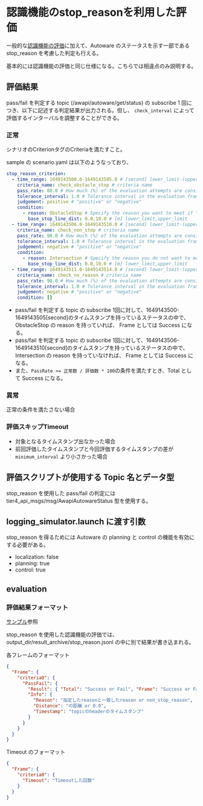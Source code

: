 # 認識機能のstop_reasonを利用した評価

一般的な[認識機能の評価](/docs/use_case/perception.ja.md)に加えて、Autoware のステータスを示す一部である stop_reason を考慮した判定も行える。

基本的には認識機能の評価と同じ仕様になる。こちらでは相違点のみ説明する。

## 評価結果

pass/fail を判定する topic (/awapi/autoware/get/status) の subscribe 1 回につき、以下に記述する判定結果が出力される。但し、 `check_interval` によって評価するインターバルを調整することができる。

### 正常

シナリオのCriterionタグのCriteriaを満たすこと。

sample の scenario.yaml は以下のようなっており、

```yaml
stop_reason_criterion:
  - time_range: 1649143500.0-1649143505.0 # [second] lower_limit-(upper_limit) [Upper limit can be omitted. If omitted value is float(2 ** 63 - 1)]
    criteria_name: check_obstacle_stop # criteria name
    pass_rate: 80.0 # How much (%) of the evaluation attempts are considered successful.
    tolerance_interval: 1.0 # Tolerance interval in the evaluation frame
    judgement: positive # "positive" or "negative"
    condition:
      - reason: ObstacleStop # Specify the reason you want to meet if "stop"
        base_stop_line_dist: 0.0,10.0 # [m] lower_limit,upper_limit
  - time_range: 1649143506.0-1649143510.0 # [second] lower_limit-(upper_limit) [Upper limit can be omitted. If omitted value is float(2 ** 63 - 1)]
    criteria_name: check_non_stop # criteria name
    pass_rate: 90.0 # How much (%) of the evaluation attempts are considered successful.
    tolerance_interval: 1.0 # Tolerance interval in the evaluation frame
    judgement: negative # "positive" or "negative"
    condition:
      - reason: Intersection # Specify the reason you do not want to meet if "non_stop"
        base_stop_line_dist: 0.0,10.0 # [m] lower_limit,upper_limit
  - time_range: 1649143511.0-1649143514.0 # [second] lower_limit-(upper_limit) [Upper limit can be omitted. If omitted value is float(2 ** 63 - 1)]
    criteria_name: check_no_reason # criteria name
    pass_rate: 90.0 # How much (%) of the evaluation attempts are considered successful.
    tolerance_interval: 1.0 # Tolerance interval in the evaluation frame
    judgement: negative # "positive" or "negative"
    condition: []
```

- pass/fail を判定する topic の subscribe 1回に対して、1649143500-1649143505[second]のタイムスタンプを持っているステータスの中で、 ObstacleStop の reason を持っていれば、 Frame としては Success になる。
- pass/fail を判定する topic の subscribe 1回に対して、1649143506-1649143510[second]のタイムスタンプを持っているステータスの中で、Intersection の reason を持っていなければ、 Frame としては Success になる。
- また、`PassRate >= 正常数 / 評価数 * 100`の条件を満たすとき、Total として Success になる。

### 異常

正常の条件を満たさない場合

### 評価スキップTimeout

- 対象となるタイムスタンプ出なかった場合
- 前回評価したタイムスタンプと今回評価するタイムスタンプの差が `minimum_interval` より小さかった場合

## 評価スクリプトが使用する Topic 名とデータ型

stop_reason を使用した pass/fail の判定には tier4_api_msgs/msg/AwapiAutowareStatus 型を使用する。

## logging_simulator.launch に渡す引数

stop_reason を得るためには Autoware の planning と control の機能を有効にする必要がある。

- localization: false
- planning: true
- control: true

## evaluation

### 評価結果フォーマット

[サンプル](https://github.com/tier4/driving_log_replayer_v2/blob/develop/sample/perception/result_stop_reason.json)参照

stop_reason を使用した認識機能の評価では、output_dir/result_archive/stop_reason.jsonl の中に別で結果が書き込まれる。

各フレームのフォーマット

```json
{
  "Frame": {
    "criteria0": {
      "PassFail": {
        "Result": { "Total": "Success or Fail", "Frame": "Success or Fail" },
        "Info": {
          "Reason": "指定したreasonと一致したreason or non_stop_reason",
          "Distance": "の距離 or 0.0",
          "Timestamp": "topicのheaderのタイムスタンプ"
        }
      }
    }
  }
}
```

Timeout のフォーマット

```json
{
  "Frame": {
    "criteria0": {
      "Timeout": "Timeoutした回数"
    }
  }
}
```
